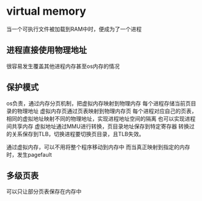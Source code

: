 # virtual memory
当一个可执行文件被加载到RAM中时，便成为了一个进程 

## 进程直接使用物理地址
很容易发生覆盖其他进程内存甚至os内存的情况

## 保护模式
os负责，通过内存分页机制，把虚拟内存映射到物理内存
每个进程存储当前页目录的物理地址
虚拟内存页通过页表映射到物理内存页
每个进程对应自己的页表，相同的虚拟地址映射不同的物理地址，实现进程地址空间的隔离
也可以实现进程间共享内存
虚拟地址通过MMU进行转换，页目录地址保存到特定寄存器
转换过的关系保存到TLB，切换进程要切换页目录，且TLB失效。

通过虚拟内存，可以不用将整个程序移动到内存中
而当真正映射到指定的内存时，发生pagefault

## 多级页表
可以只让部分页表保存在内存中

